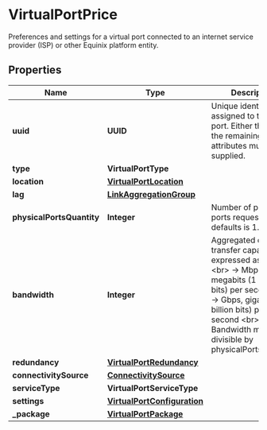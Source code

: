 

# VirtualPortPrice

Preferences and settings for a virtual port connected to an internet service provider (ISP) or other Equinix platform entity.

## Properties

| Name | Type | Description | Notes |
|------------ | ------------- | ------------- | -------------|
|**uuid** | **UUID** | Unique identifier assigned to the virtual port. Either the uuid or the remaining attributes must be supplied. |  [optional] |
|**type** | **VirtualPortType** |  |  [optional] |
|**location** | [**VirtualPortLocation**](VirtualPortLocation.md) |  |  [optional] |
|**lag** | [**LinkAggregationGroup**](LinkAggregationGroup.md) |  |  [optional] |
|**physicalPortsQuantity** | **Integer** | Number of physical ports requested. The defaults is 1. |  [optional] |
|**bandwidth** | **Integer** | Aggregated data transfer capacity,  expressed as follows &lt;br&gt; -&gt; Mbps, megabits (1 million bits) per second &lt;br&gt; -&gt; Gbps, gigabits (1 billion bits) per second &lt;br&gt; Bandwidth must be divisible by physicalPortsQuantity. |  [optional] |
|**redundancy** | [**VirtualPortRedundancy**](VirtualPortRedundancy.md) |  |  [optional] |
|**connectivitySource** | [**ConnectivitySource**](ConnectivitySource.md) |  |  [optional] |
|**serviceType** | **VirtualPortServiceType** |  |  [optional] |
|**settings** | [**VirtualPortConfiguration**](VirtualPortConfiguration.md) |  |  [optional] |
|**_package** | [**VirtualPortPackage**](VirtualPortPackage.md) |  |  [optional] |



